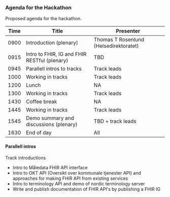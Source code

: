 ### Agenda for the Hackathon

Proposed agenda for the hackathon.

|Time|Title|Presenter|
|-----|-----|---------|
|0900|Introduction (plenary)|Thomas T Rosenlund (Helsedirektoratet)|
|0915|Intro to FHIR, IG and FHIR RESTful (plenary)|TBD|
|0945|Parallell intros to tracks|Track leads|
|1000|Working in tracks|Track leads|
|1200|Lunch|NA|
|1300|Working in tracks|Track leads|
|1430|Coffee break|NA|
|1445|Working in tracks|Track leads|
|1545|Demo summary and discussions (plenary)|TBD + track leads|
|1630|End of day|All|

#### Parallell intros

Track introductions

* Intro to Måledata FHIR API interface
* Intro to OKT API (Oversikt over kommunale tjenester API) and approaches for making FHIR API from existing services
* Intro to terminology API and demo of nordic terminology server
* Write and publish documentation of FHIR API's by publishing a FHIR IG

